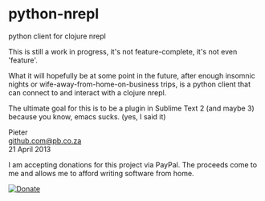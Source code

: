 python-nrepl
============

python client for clojure nrepl

This is still a work in progress, it's not feature-complete, it's not even 'feature'.

What it will hopefully be at some point in the future, after enough insomnic nights or
wife-away-from-home-on-business trips, is a python client that can connect to and 
interact with a clojure nrepl.

The ultimate goal for this is to be a plugin in Sublime Text 2 (and maybe 3) because you
know, emacs sucks. (yes, I said it)

Pieter<br/>
github.com@pb.co.za<br/>
21 April 2013

I am accepting donations for this project via PayPal. The proceeds come to me and allows me to 
afford writing software from home. 

[![Donate](https://www.paypalobjects.com/en_US/i/btn/btn_donateCC_LG.gif)](https://www.paypal.com/cgi-bin/webscr?cmd=_donations&business=paypal%2ecom%40pb%2eco%2eza&lc=ZA&item_name=Pieter%20Breed&currency_code=USD&bn=PP%2dDonationsBF%3abtn_donateCC_LG%2egif%3aNonHosted)
